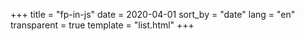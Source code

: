 +++
title = "fp-in-js"
date = 2020-04-01
sort_by = "date"
lang = "en"
transparent = true
template = "list.html"
+++
